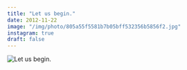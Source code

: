 ```yaml
---
title: "Let us begin."
date: 2012-11-22
image: "/img/photo/805a55f5581b7b05bff532356b5856f2.jpg"
instagram: true
draft: false
---
```


![Let us begin.](/img/photo/805a55f5581b7b05bff532356b5856f2.jpg)
